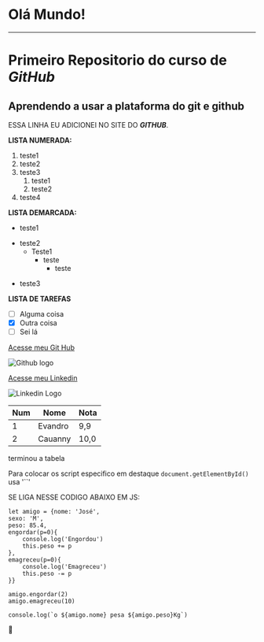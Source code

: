 # Olá Mundo!
---
# Primeiro Repositorio do curso de **_GitHub_**

## Aprendendo a usar a plataforma do git e github

 ESSA LINHA EU ADICIONEI NO SITE DO **_GITHUB_**.

**LISTA NUMERADA:**

1. teste1
2. teste2
3. teste3
   1. teste1
   2. teste2 
1. teste4

**LISTA DEMARCADA:**

* teste1
- teste2
   * Teste1
      * teste
         * teste
* teste3

**LISTA DE TAREFAS**

- [ ] Alguma coisa
- [X] Outra coisa
- [ ] Sei lá

[Acesse meu Git Hub](https://github.com/EvandroLimaBarbosa)

![Github logo](https://user-images.githubusercontent.com/96010876/148047899-3dcc37d1-dcd4-4616-bc6c-ddc2ebde5939.png)

[Acesse meu Linkedin](https://www.linkedin.com/in/evandro-lima/)

![Linkedin Logo](https://user-images.githubusercontent.com/96010876/148048102-3e88271f-fdea-44aa-820e-d1bfdceff2ce.png)

Num | Nome | Nota
---|---|---
1|Evandro|9,9
2|Cauanny|10,0

terminou a tabela

Para colocar os script especifico em destaque `document.getElementById()` usa '``'

SE LIGA NESSE CODIGO ABAIXO EM JS: 

````
let amigo = {nome: 'José', 
sexo: 'M', 
peso: 85.4,
engordar(p=0){
    console.log('Engordou')
    this.peso += p
},
emagreceu(p=0){
    console.log('Emagreceu')
    this.peso -= p
}}

amigo.engordar(2)
amigo.emagreceu(10)

console.log(`o ${amigo.nome} pesa ${amigo.peso}Kg`)
````

🖖
